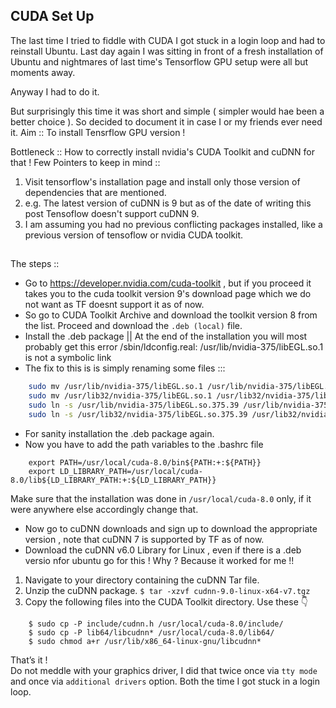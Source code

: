 ## CUDA Set Up
The last time I tried to fiddle with CUDA I got stuck in a login loop and had to reinstall Ubuntu.
Last day again I was sitting in front of a fresh installation of Ubuntu and nightmares of last time's Tensorflow GPU setup were all but moments away.

Anyway I had to do it.

But surprisingly this time it was short and simple ( simpler would hae been a better choice ).
So decided to document it in case I or my friends ever need it.
Aim :: To install Tensrflow GPU version !

Bottleneck :: How to correctly install nvidia's CUDA Toolkit and cuDNN for that !
Few Pointers to keep in mind ::

1. Visit tensorflow's installation page and install only those version of dependencies that are mentioned. 
2. e.g. The latest version of cuDNN is 9 but as of the date of writing this post Tensoflow doesn't support cuDNN 9.
3. I am assuming you had no previous conflicting packages installed, like a previous version of tensoflow or nvidia CUDA toolkit.

##
The steps ::

- Go to https://developer.nvidia.com/cuda-toolkit , but if you proceed it takes you to the cuda toolkit version 9's download page which we do not want as TF doesnt support it as of now.
- So go to CUDA Toolkit Archive and download the toolkit version 8 from the list. Proceed and download the `.deb (local)` file.
- Install the .deb package || At the end of the installation you will most probably get this error
    /sbin/ldconfig.real: /usr/lib/nvidia-375/libEGL.so.1 is not a symbolic link
- The fix to this is is simply renaming some files :::
``` bash
    sudo mv /usr/lib/nvidia-375/libEGL.so.1 /usr/lib/nvidia-375/libEGL.so.1.org
    sudo mv /usr/lib32/nvidia-375/libEGL.so.1 /usr/lib32/nvidia-375/libEGL.so.1.org
    sudo ln -s /usr/lib/nvidia-375/libEGL.so.375.39 /usr/lib/nvidia-375/libEGL.so.1
    sudo ln -s /usr/lib32/nvidia-375/libEGL.so.375.39 /usr/lib32/nvidia-375/libEGL.so.1
```
- For sanity installation the .deb package again.
- Now you have to add the path variables to the .bashrc file
```
    export PATH=/usr/local/cuda-8.0/bin${PATH:+:${PATH}}
    export LD_LIBRARY_PATH=/usr/local/cuda-8.0/lib${LD_LIBRARY_PATH:+:${LD_LIBRARY_PATH}}
```
  Make sure that the installation was done in  `/usr/local/cuda-8.0`  only, if it were anywhere else accordingly change that.
- Now go to cuDNN downloads and sign up to download the appropriate version , note that cuDNN 7 is supported by TF as of now.
- Download the cuDNN v6.0 Library for Linux , even if there is a .deb versio nfor ubuntu go for this ! Why ? Because it worked for me !!



1.  Navigate to your <cudnnpath> directory containing the cuDNN Tar file.
2.  Unzip the cuDNN package.
    `$ tar -xzvf cudnn-9.0-linux-x64-v7.tgz`
3. Copy the following files into the CUDA Toolkit directory. Use these 👇 
```
    $ sudo cp -P include/cudnn.h /usr/local/cuda-8.0/include/
    $ sudo cp -P lib64/libcudnn* /usr/local/cuda-8.0/lib64/
    $ sudo chmod a+r /usr/lib/x86_64-linux-gnu/libcudnn*
```
That’s it ! <br>
Do not meddle with your graphics driver, I did that twice once via `tty mode` and once via `additional drivers` option. Both the time I got stuck in a login loop.
